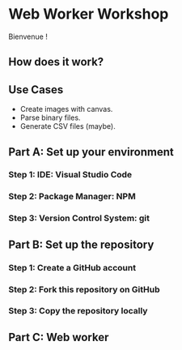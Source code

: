 # Web Worker Workshop

Bienvenue !

## How does it work?

## Use Cases

- Create images with canvas.
- Parse binary files.
- Generate CSV files (maybe).

## Part A: Set up your environment

### Step 1: IDE: Visual Studio Code

### Step 2: Package Manager: NPM

### Step 3: Version Control System: git

## Part B: Set up the repository

### Step 1: Create a GitHub account

### Step 2: Fork this repository on GitHub

### Step 3: Copy the repository locally

## Part C: Web worker
